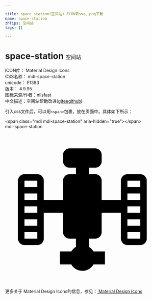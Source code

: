 ```yaml
---

title: space station(空间站) ICON转svg、png下载
name: space-station
zhTips: 空间站
tags: []

---
```


# space-station  <small style="font-size: 60%;font-weight: 100">空间站</small>


<div class="detail-page">
<p>
<span>
ICON库：
<span class="badge-secondary badge">Material Design Icons</span> 
</span>
<br/>
<span>
CSS名称：
<span class="badge-secondary badge">mdi-space-station</span> 
</span>
<br/>
<span>
unicode：
<span class="badge-secondary badge">F1383</span> 
<copy-btn content='F1383' btn-title=""></copy-btn>
<copy-btn :content='String.fromCodePoint(parseInt("F1383", 16))' btn-title="复制U"></copy-btn>
</span>
<br/>
<span>
版本：
<span class="badge-secondary badge">4.9.95</span> 
</span>
<br/>
<span>图标来源/作者：<span class="badge-light badge">nilsfast</span></span> 
<br/>
<span class="zh-detail">中文描述：<span class="badge-primary badge">空间站</span><span class="help-link"><span>帮助改进</span>(<a href="https://gitee.com/liuwave/icon-helper/edit/master/json/material/space-station.json" target="_blank" rel="noopener noreferrer">gitee</a><a href="https://github.com/liuwave/icon-helper/edit/master/json/material/space-station.json" target="_blank" rel="noopener noreferrer">github</a></span>)</span><br/>
</p>
</div>
<div class="alert alert-dark">
  <i class="mdi mdi-space-station mdi-48px"></i>
  <i class="mdi mdi-space-station mdi-36px"></i>
  <i class="mdi mdi-space-station mdi-24px"></i>
  <i class="mdi mdi-space-station mdi-18px"></i>
</div>
<div>
  <p>引入css文件后，可以用<code>&lt;span&gt;</code>包裹，放在页面中。具体如下所示：    
  </p>
  <div class="alert alert-primary" style="font-size: 14px">
    &lt;span class="mdi mdi-space-station" aria-hidden="true"&gt;&lt;/span&gt;
    <copy-btn content='<span class="mdi mdi-space-station" aria-hidden="true"></span>'></copy-btn>
  </div>
  <div class="alert alert-secondary">
    <i class="mdi mdi-space-station"
    style="font-size: 24px"
    aria-hidden="true"></i> mdi-space-station
    <copy-btn content="mdi-space-station" btn-title="复制图标名称"></copy-btn>
  </div>
</div>
<div id="svg" class="svg-wrap">
<svg xmlns="http://www.w3.org/2000/svg" viewBox="0 0 24 24"><path d="M15.5 19V21H13.73C13.39 21.6 12.74 22 12 22C11.26 22 10.61 21.6 10.27 21H8.5V19H10.27C10.44 18.7 10.7 18.44 11 18.27V17H10C9.45 17 9 16.55 9 16V13H6V17C6 17.55 5.55 18 5 18H3C2.45 18 2 17.55 2 17V8C2 7.45 2.45 7 3 7H5C5.55 7 6 7.45 6 8V11H9V8C9 7.45 9.45 7 10 7H11V6H10C9.45 6 9 5.55 9 5V4C9 3.45 9.45 3 10 3H14C14.55 3 15 3.45 15 4V5C15 5.55 14.55 6 14 6H13V7H14C14.55 7 15 7.45 15 8V11H18V8C18 7.45 18.45 7 19 7H21C21.55 7 22 7.45 22 8V17C22 17.55 21.55 18 21 18H19C18.45 18 18 17.55 18 17V13H15V16C15 16.55 14.55 17 14 17H13V18.27C13.3 18.44 13.56 18.7 13.73 19H15.5M3 16V17H5V16H3M3 14V15H5V14H3M3 12V13H5V12H3M3 10V11H5V10H3M3 8V9H5V8H3M19 16V17H21V16H19M19 14V15H21V14H19M19 12V13H21V12H19M19 10V11H21V10H19M19 8V9H21V8H19Z" /></svg>
</div>
<detail full-name='mdi-space-station'></detail>
    
<div><p>更多关于 Material Design Icons的信息，参见：<a target="_blank" href="https://iconhelper.cn/material.html"> Material Design Icons</a>
</p></div>
